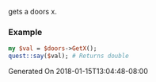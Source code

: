 gets a doors x.
### Example

```perl
my $val = $doors->GetX();
quest::say($val); # Returns double
```


Generated On 2018-01-15T13:04:48-08:00